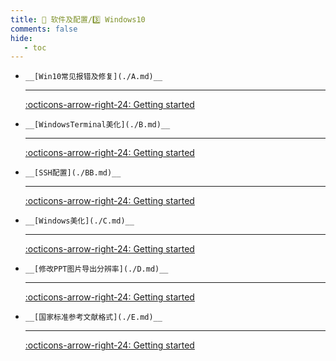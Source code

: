```yaml
---
title: 🎀 软件及配置/3️⃣ Windows10
comments: false
hide:
   - toc
---
```


<div class="grid cards index-info" markdown>

-     __[Win10常见报错及修复](./A.md)__

	---

	

	

	[:octicons-arrow-right-24: Getting started](./A.md)

-     __[WindowsTerminal美化](./B.md)__

	---

	

	

	[:octicons-arrow-right-24: Getting started](./B.md)

-     __[SSH配置](./BB.md)__

	---

	

	

	[:octicons-arrow-right-24: Getting started](./BB.md)

-     __[Windows美化](./C.md)__

	---

	

	

	[:octicons-arrow-right-24: Getting started](./C.md)

-     __[修改PPT图片导出分辨率](./D.md)__

	---

	

	

	[:octicons-arrow-right-24: Getting started](./D.md)

-     __[国家标准参考文献格式](./E.md)__

	---

	

	

	[:octicons-arrow-right-24: Getting started](./E.md)

</div>
